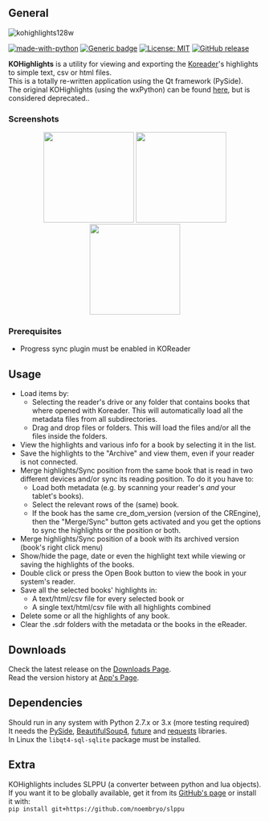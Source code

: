 ## General
![kohighlights128w](https://cloud.githubusercontent.com/assets/14363074/9978678/22e01940-5f49-11e5-8112-bc58b8f0f56f.png)

[![made-with-python][Python]](https://www.python.org/)
[![Generic badge][OS]][ReleaseLink]
[![License: MIT][MIT]](LICENSE)
[![GitHub release][Release]][ReleaseLink]
<!-- [![Github all releases][TotalDown]][ReleaseLink] -->
<!-- [![Github Releases (by Release)][VersionDown]][ReleaseLink] -->


**KOHighlights** is a utility for viewing and exporting the
[Koreader](https://github.com/koreader/koreader)'s highlights to simple text, csv or html files.  
This is a totally re-written application using the Qt framework (PySide).  
The original KOHighlights (using the wxPython) can be found
[here](https://github.com/noonkey/KoHighlights), but is considered deprecated..


### Screenshots
<!-- ![HighLights ScreenShot](screen1.png) -->
<!-- ![HighLights ScreenShot](screen2.png) -->
<!-- ![HighLights ScreenShot](screen3.png) -->

<p align="center">
  <a href="https://raw.githubusercontent.com/noembryo/KoHighlights/master/screen1.png">
    <img src="https://raw.githubusercontent.com/noembryo/KoHighlights/master/screen1.png" height="180"></a>
  <a href="https://raw.githubusercontent.com/noembryo/KoHighlights/master/screen2.png">
    <img src="https://raw.githubusercontent.com/noembryo/KoHighlights/master/screen2.png" height="180"></a>
  <a href="https://raw.githubusercontent.com/noembryo/KoHighlights/master/screen3.png">
    <img src="https://raw.githubusercontent.com/noembryo/KoHighlights/master/screen3.png" height="180"></a>
</p>

### Prerequisites
* Progress sync plugin must be enabled in KOReader

## Usage
* Load items by:
    * Selecting the reader's drive or any folder that contains books that where opened
      with Koreader. This will automatically load all the metadata files from all
      subdirectories.
    * Drag and drop files or folders. This will load the files and/or all the files
      inside the folders.
* View the highlights and various info for a book by selecting it in the list.
* Save the highlights to the "Archive" and view them, even if your reader is not
connected.
* Merge highlights/Sync position from the same book that is read in two different devices
  and/or sync its reading position. To do it you have to:
    * Load both metadata (e.g. by scanning your reader's _and_ your tablet's books).
    * Select the relevant rows of the (same) book.
    * If the book has the same cre_dom_version (version of the CREngine), then the
      "Merge/Sync" button gets activated and you get the options to sync the highlights
      or the position or both.
* Merge highlights/Sync position of a book with its archived version
  (book's right click menu) 
* Show/hide the page, date or even the highlight text while viewing or saving the
  highlights of the books. 
* Double click or press the Open Book button to view the book in your system's reader.
* Save all the selected books' highlights in:
    * A text/html/csv file for every selected book or
    * A single text/html/csv file with all highlights combined
* Delete some or all the highlights of any book.
* Clear the .sdr folders with the metadata or the books in the eReader.

## Downloads
Check the latest release on the [Downloads Page][ReleaseLink].  
Read the version history at [App's Page](http://www.noembryo.com/apps.php?kohighlights).

## Dependencies
Should run in any system with Python 2.7.x or 3.x (more testing required)  
It needs the [PySide](https://pypi.org/project/PySide/),
[BeautifulSoup4](https://pypi.org/project/beautifulsoup4/),
[future](https://pypi.org/project/future/) and
[requests](https://pypi.org/project/requests/) libraries.  
In Linux the `libqt4-sql-sqlite` package must be installed.  

## Extra
KOHighlights includes SLPPU (a converter between python and lua objects).  
If you want it to be globally available, get it from its
[GitHub's page](https://github.com/noembryo/slppu) or install it with:  
`pip install git+https://github.com/noembryo/slppu`  


<!-- ##### Stargazers over time

[![Stargazers over time](https://starchart.cc/noembryo/KoHighlights.svg)](https://starchart.cc/noembryo/KoHighlights) -->

[Release]:https://img.shields.io/github/release/noembryo/KoHighlights.svg
[ReleaseLink]:https://GitHub.com/noembryo/KoHighlights/releases/
[TotalDown]:https://img.shields.io/github/downloads/noembryo/KoHighlights/total.svg
[VersionDown]:https://img.shields.io/github/downloads/noembryo/KoHighlights/v1.2.2.0/total.svg
[Python]:https://img.shields.io/badge/Made%20with-Python-1f425f.svg
[OS]:https://img.shields.io/badge/OS-Windows&nbsp;/&nbsp;Linux-darkgreen.svg
[MIT]:https://img.shields.io/badge/License-MIT-green.svg
